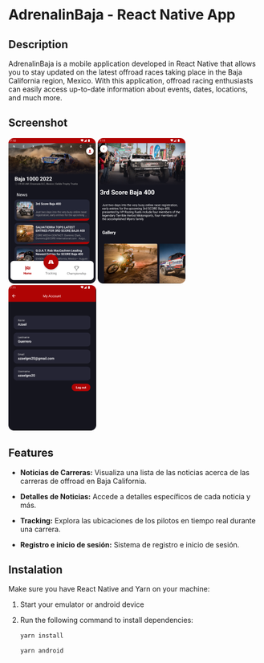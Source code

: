 # AdrenalinBaja - React Native App

## Description

AdrenalinBaja is a mobile application developed in React Native that allows you to stay updated on the latest offroad races taking place in the Baja California region, Mexico. With this application, offroad racing enthusiasts can easily access up-to-date information about events, dates, locations, and much more.

## Screenshot
![](./src/assets/home.png) ![](./src/assets/news.png) ![](./src/assets/login.png)

## Features

- **Noticias de Carreras:** Visualiza una lista de las noticias acerca de las carreras de offroad en Baja California.

- **Detalles de Noticias:** Accede a detalles específicos de cada noticia y más.

- **Tracking:** Explora las ubicaciones de los pilotos en tiempo real durante una carrera.

- **Registro e inicio de sesión:** Sistema de registro e inicio de sesión.

## Instalation

Make sure you have React Native and Yarn on your machine:
1. Start your emulator or android device
2. Run the following command to install dependencies:

   ```shell
   yarn install
   ```
    ```shell
    yarn android
